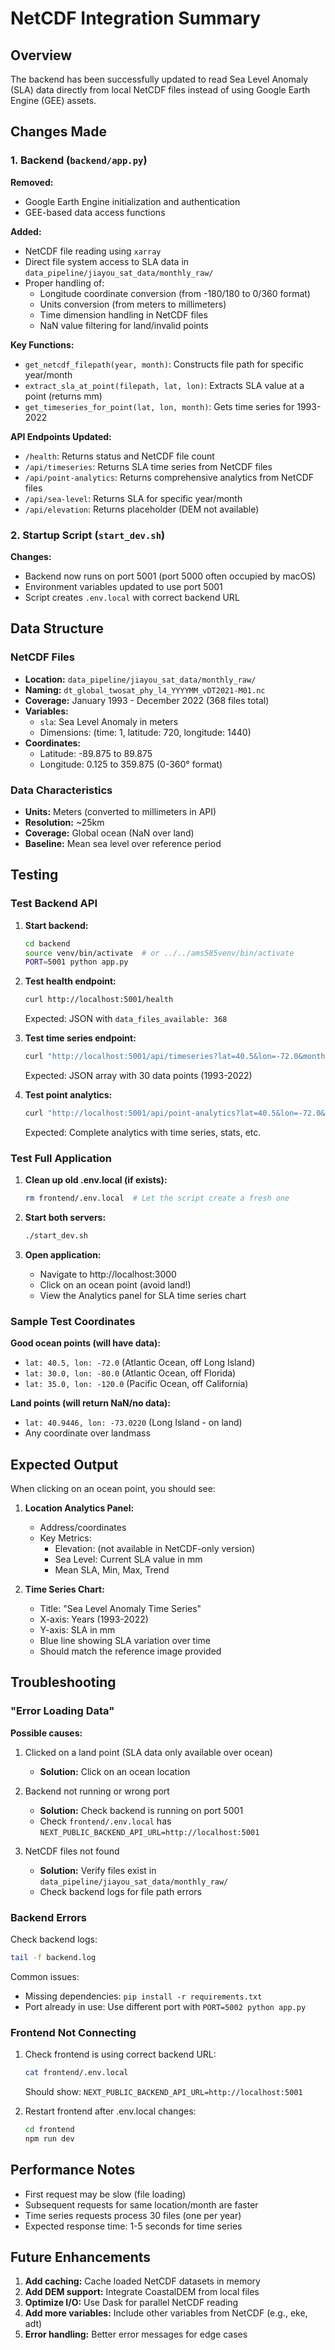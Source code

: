 # NetCDF Integration Summary

## Overview

The backend has been successfully updated to read Sea Level Anomaly (SLA) data directly from local NetCDF files instead of using Google Earth Engine (GEE) assets.

## Changes Made

### 1. Backend (`backend/app.py`)

**Removed:**
- Google Earth Engine initialization and authentication
- GEE-based data access functions

**Added:**
- NetCDF file reading using `xarray`
- Direct file system access to SLA data in `data_pipeline/jiayou_sat_data/monthly_raw/`
- Proper handling of:
  - Longitude coordinate conversion (from -180/180 to 0/360 format)
  - Units conversion (from meters to millimeters)
  - Time dimension handling in NetCDF files
  - NaN value filtering for land/invalid points

**Key Functions:**
- `get_netcdf_filepath(year, month)`: Constructs file path for specific year/month
- `extract_sla_at_point(filepath, lat, lon)`: Extracts SLA value at a point (returns mm)
- `get_timeseries_for_point(lat, lon, month)`: Gets time series for 1993-2022

**API Endpoints Updated:**
- `/health`: Returns status and NetCDF file count
- `/api/timeseries`: Returns SLA time series from NetCDF files
- `/api/point-analytics`: Returns comprehensive analytics from NetCDF files
- `/api/sea-level`: Returns SLA for specific year/month
- `/api/elevation`: Returns placeholder (DEM not available)

### 2. Startup Script (`start_dev.sh`)

**Changes:**
- Backend now runs on port 5001 (port 5000 often occupied by macOS)
- Environment variables updated to use port 5001
- Script creates `.env.local` with correct backend URL

## Data Structure

### NetCDF Files
- **Location:** `data_pipeline/jiayou_sat_data/monthly_raw/`
- **Naming:** `dt_global_twosat_phy_l4_YYYYMM_vDT2021-M01.nc`
- **Coverage:** January 1993 - December 2022 (368 files total)
- **Variables:**
  - `sla`: Sea Level Anomaly in meters
  - Dimensions: (time: 1, latitude: 720, longitude: 1440)
- **Coordinates:**
  - Latitude: -89.875 to 89.875
  - Longitude: 0.125 to 359.875 (0-360° format)

### Data Characteristics
- **Units:** Meters (converted to millimeters in API)
- **Resolution:** ~25km
- **Coverage:** Global ocean (NaN over land)
- **Baseline:** Mean sea level over reference period

## Testing

### Test Backend API

1. **Start backend:**
   ```bash
   cd backend
   source venv/bin/activate  # or ../../ams585venv/bin/activate
   PORT=5001 python app.py
   ```

2. **Test health endpoint:**
   ```bash
   curl http://localhost:5001/health
   ```
   Expected: JSON with `data_files_available: 368`

3. **Test time series endpoint:**
   ```bash
   curl "http://localhost:5001/api/timeseries?lat=40.5&lon=-72.0&month=8"
   ```
   Expected: JSON array with 30 data points (1993-2022)

4. **Test point analytics:**
   ```bash
   curl "http://localhost:5001/api/point-analytics?lat=40.5&lon=-72.0&month=8"
   ```
   Expected: Complete analytics with time series, stats, etc.

### Test Full Application

1. **Clean up old .env.local (if exists):**
   ```bash
   rm frontend/.env.local  # Let the script create a fresh one
   ```

2. **Start both servers:**
   ```bash
   ./start_dev.sh
   ```

3. **Open application:**
   - Navigate to http://localhost:3000
   - Click on an ocean point (avoid land!)
   - View the Analytics panel for SLA time series chart

### Sample Test Coordinates

**Good ocean points (will have data):**
- `lat: 40.5, lon: -72.0` (Atlantic Ocean, off Long Island)
- `lat: 30.0, lon: -80.0` (Atlantic Ocean, off Florida)
- `lat: 35.0, lon: -120.0` (Pacific Ocean, off California)

**Land points (will return NaN/no data):**
- `lat: 40.9446, lon: -73.0220` (Long Island - on land)
- Any coordinate over landmass

## Expected Output

When clicking on an ocean point, you should see:

1. **Location Analytics Panel:**
   - Address/coordinates
   - Key Metrics:
     - Elevation: (not available in NetCDF-only version)
     - Sea Level: Current SLA value in mm
     - Mean SLA, Min, Max, Trend

2. **Time Series Chart:**
   - Title: "Sea Level Anomaly Time Series"
   - X-axis: Years (1993-2022)
   - Y-axis: SLA in mm
   - Blue line showing SLA variation over time
   - Should match the reference image provided

## Troubleshooting

### "Error Loading Data"

**Possible causes:**
1. Clicked on a land point (SLA data only available over ocean)
   - **Solution:** Click on an ocean location
   
2. Backend not running or wrong port
   - **Solution:** Check backend is running on port 5001
   - Check `frontend/.env.local` has `NEXT_PUBLIC_BACKEND_API_URL=http://localhost:5001`
   
3. NetCDF files not found
   - **Solution:** Verify files exist in `data_pipeline/jiayou_sat_data/monthly_raw/`
   - Check backend logs for file path errors

### Backend Errors

Check backend logs:
```bash
tail -f backend.log
```

Common issues:
- Missing dependencies: `pip install -r requirements.txt`
- Port already in use: Use different port with `PORT=5002 python app.py`

### Frontend Not Connecting

1. Check frontend is using correct backend URL:
   ```bash
   cat frontend/.env.local
   ```
   Should show: `NEXT_PUBLIC_BACKEND_API_URL=http://localhost:5001`

2. Restart frontend after .env.local changes:
   ```bash
   cd frontend
   npm run dev
   ```

## Performance Notes

- First request may be slow (file loading)
- Subsequent requests for same location/month are faster
- Time series requests process 30 files (one per year)
- Expected response time: 1-5 seconds for time series

## Future Enhancements

1. **Add caching:** Cache loaded NetCDF datasets in memory
2. **Add DEM support:** Integrate CoastalDEM from local files
3. **Optimize I/O:** Use Dask for parallel NetCDF reading
4. **Add more variables:** Include other variables from NetCDF (e.g., eke, adt)
5. **Error handling:** Better error messages for edge cases

